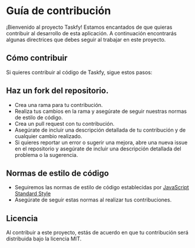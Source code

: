 # Guía de contribución

¡Bienvenido al proyecto Taskfy! Estamos encantados de que quieras contribuir al desarrollo de esta aplicación. A continuación encontrarás algunas directrices que debes seguir al trabajar en este proyecto.

## Cómo contribuir

Si quieres contribuir al código de Taskfy, sigue estos pasos:

## Haz un fork del repositorio.

- Crea una rama para tu contribución.
- Realiza tus cambios en la rama y asegúrate de seguir nuestras normas de estilo de código.
- Crea un pull request con tu contribución.
- Asegúrate de incluir una descripción detallada de tu contribución y de cualquier cambio realizado.
- Si quieres reportar un error o sugerir una mejora, abre una nueva issue en el repositorio y asegúrate de incluir una descripción detallada del problema o la sugerencia.

## Normas de estilo de código

- Seguiremos las normas de estilo de código establecidas por [JavaScript Standard Style](https://standardjs.com/)
- Asegúrate de seguir estas normas al realizar tus contribuciones.

## Licencia

Al contribuir a este proyecto, estás de acuerdo en que tu contribución será distribuida bajo la licencia MIT.
